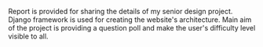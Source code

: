 Report is provided for sharing the details of my senior design project.
Django framework is used for creating the website's architecture. 
Main aim of the project is providing a question poll and make the user's difficulty level visible to all.
